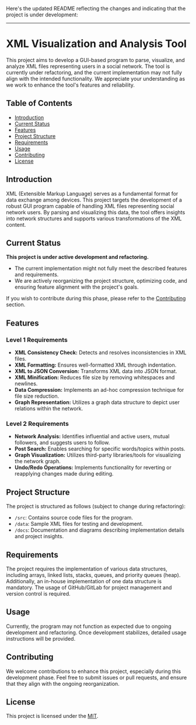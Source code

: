Here's the updated README reflecting the changes and indicating that the project is under development:

---

# XML Visualization and Analysis Tool

This project aims to develop a GUI-based program to parse, visualize, and analyze XML files representing users in a social network. The tool is currently under refactoring, and the current implementation may not fully align with the intended functionality. We appreciate your understanding as we work to enhance the tool's features and reliability.

## Table of Contents
- [Introduction](#introduction)
- [Current Status](#current-status)
- [Features](#features)
- [Project Structure](#project-structure)
- [Requirements](#requirements)
- [Usage](#usage)
- [Contributing](#contributing)
- [License](#license)

## Introduction

XML (Extensible Markup Language) serves as a fundamental format for data exchange among devices. This project targets the development of a robust GUI program capable of handling XML files representing social network users. By parsing and visualizing this data, the tool offers insights into network structures and supports various transformations of the XML content.

## Current Status

**This project is under active development and refactoring.**  
- The current implementation might not fully meet the described features and requirements.
- We are actively reorganizing the project structure, optimizing code, and ensuring feature alignment with the project's goals.

If you wish to contribute during this phase, please refer to the [Contributing](#contributing) section.

## Features

### Level 1 Requirements
- **XML Consistency Check:** Detects and resolves inconsistencies in XML files.
- **XML Formatting:** Ensures well-formatted XML through indentation.
- **XML to JSON Conversion:** Transforms XML data into JSON format.
- **XML Minification:** Reduces file size by removing whitespaces and newlines.
- **Data Compression:** Implements an ad-hoc compression technique for file size reduction.
- **Graph Representation:** Utilizes a graph data structure to depict user relations within the network.

### Level 2 Requirements
- **Network Analysis:** Identifies influential and active users, mutual followers, and suggests users to follow.
- **Post Search:** Enables searching for specific words/topics within posts.
- **Graph Visualization:** Utilizes third-party libraries/tools for visualizing the network graph.
- **Undo/Redo Operations:** Implements functionality for reverting or reapplying changes made during editing.

## Project Structure

The project is structured as follows (subject to change during refactoring):
- `/src`: Contains source code files for the program.
- `/data`: Sample XML files for testing and development.
- `/docs`: Documentation and diagrams describing implementation details and project insights.

## Requirements

The project requires the implementation of various data structures, including arrays, linked lists, stacks, queues, and priority queues (heap). Additionally, an in-house implementation of one data structure is mandatory. The usage of GitHub/GitLab for project management and version control is required.

## Usage

Currently, the program may not function as expected due to ongoing development and refactoring. Once development stabilizes, detailed usage instructions will be provided.

## Contributing

We welcome contributions to enhance this project, especially during this development phase. Feel free to submit issues or pull requests, and ensure that they align with the ongoing reorganization.

## License

This project is licensed under the [MIT](link).
